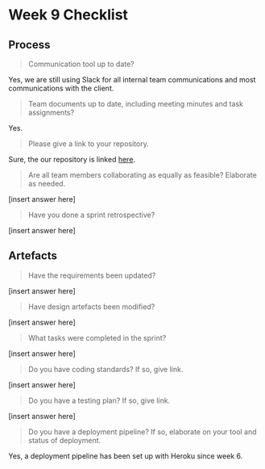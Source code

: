 # Week 9 Checklist

## Process

> Communication tool up to date?

Yes, we are still using Slack for all internal team communications and most communications with the client.

> Team documents up to date, including meeting minutes and task assignments?

Yes.

> Please give a link to your repository.

Sure, the our repository is linked [here](https://github.com/techn0mancr/COMP30022-DocMcStuffinshttps://github.com/techn0mancr/COMP30022-DocMcStuffins).

> Are all team members collaborating as equally as feasible? Elaborate as needed.

[insert answer here]

> Have you done a sprint retrospective?

[insert answer here]

## Artefacts

> Have the requirements been updated?

[insert answer here]

> Have design artefacts been modified?

[insert answer here]

> What tasks were completed in the sprint?

[insert answer here]

> Do you have coding standards? If so, give link.

[insert answer here]

> Do you have a testing plan? If so, give link.

[insert answer here]

> Do you have a deployment pipeline? If so, elaborate on your tool and status of deployment.

Yes, a deployment pipeline has been set up with Heroku since week 6.
